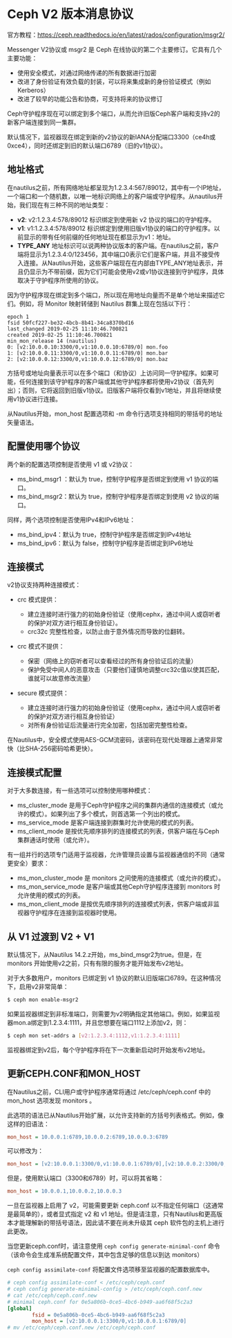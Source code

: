 # Ceph V2 版本消息协议

官方教程：https://ceph.readthedocs.io/en/latest/rados/configuration/msgr2/

Messenger V2协议或 msgr2 是 Ceph 在线协议的第二个主要修订。它具有几个主要功能：

- 使用安全模式，对通过网络传递的所有数据进行加密
- 改进了身份验证有效负载的封装，可以将来集成新的身份验证模式（例如Kerberos）
- 改进了较早的功能公告和协商，可支持将来的协议修订

Ceph守护程序现在可以绑定到多个端口，从而允许旧版Ceph客户端和支持v2的新客户端连接到同一集群。

默认情况下，监视器现在绑定到新的v2协议的新IANA分配端口3300（ce4h或0xce4），同时还绑定到旧的默认端口6789（旧的v1协议）。



## 地址格式

在nautilus之前，所有网络地址都呈现为1.2.3.4:567/89012，其中有一个IP地址，一个端口和一个随机数，以唯一地标识网络上的客户端或守护程序。从nautilus开始，我们现在有三种不同的地址类型：

- **v2**: v2:1.2.3.4:578/89012 标识绑定到使用新 v2 协议的端口的守护程序。
- **v1**: v1:1.2.3.4:578/89012 标识绑定到使用旧版v1协议的端口的守护程序。以前显示的带有任何前缀的任何地址现在都显示为v1：地址。
- **TYPE_ANY** 地址标识可以说两种协议版本的客户端。在nautilus之前，客户端将显示为1.2.3.4:0/123456，其中端口0表示它们是客户端，并且不接受传入连接。从Nautilus开始，这些客户端现在在内部由TYPE_ANY地址表示，并且仍显示为不带前缀，因为它们可能会使用v2或v1协议连接到守护程序，具体取决于守护程序所使用的协议。

因为守护程序现在绑定到多个端口，所以现在用地址向量而不是单个地址来描述它们。例如，将 Monitor 映射转储到 Nautilus 群集上现在包括以下行：

```
epoch 1
fsid 50fcf227-be32-4bcb-8b41-34ca8370bd16
last_changed 2019-02-25 11:10:46.700821
created 2019-02-25 11:10:46.700821
min_mon_release 14 (nautilus)
0: [v2:10.0.0.10:3300/0,v1:10.0.0.10:6789/0] mon.foo
1: [v2:10.0.0.11:3300/0,v1:10.0.0.11:6789/0] mon.bar
2: [v2:10.0.0.12:3300/0,v1:10.0.0.12:6789/0] mon.baz
```

方括号或地址向量表示可以在多个端口（和协议）上访问同一守护程序。如果可能，任何连接到该守护程序的客户端或其他守护程序都将使用v2协议（首先列出）；否则，它将返回到旧版v1协议。旧版客户端将仅看到v1地址，并且将继续使用v1协议进行连接。

从Nautilus开始，mon_host 配置选项和 -m <mon-host> 命令行选项支持相同的带括号的地址矢量语法。



## 配置使用哪个协议

两个新的配置选项控制是否使用 v1 或 v2协议：

- ms_bind_msgr1 ：默认为 true，控制守护程序是否绑定到使用 v1 协议的端口。
- ms_bind_msgr2：默认为 true，控制守护程序是否绑定到使用 v2 协议的端口。

同样，两个选项控制是否使用IPv4和IPv6地址：

- ms_bind_ipv4：默认为 true，控制守护程序是否绑定到IPv4地址
- ms_bind_ipv6：默认为 false，控制守护程序是否绑定到IPv6地址



## 连接模式

v2协议支持两种连接模式：

- crc 模式提供：
  - 建立连接时进行强力的初始身份验证（使用cephx，通过中间人或窃听者的保护对双方进行相互身份验证）。
  - crc32c 完整性检查，以防止由于意外情况而导致的位翻转。

- crc 模式不提供：
  - 保密（网络上的窃听者可以查看经过的所有身份验证后的流量）
  - 保护免受中间人的恶意攻击（只要他们谨慎地调整crc32c值以使其匹配，谁就可以故意修改流量）

- secure 模式提供：
  - 建立连接时进行强力的初始身份验证（使用cephx，通过中间人或窃听者的保护对双方进行相互身份验证）
  - 对所有身份验证后流量进行完全加密，包括加密完整性检查。

在Nautilus中，安全模式使用AES-GCM流密码，该密码在现代处理器上通常非常快（比SHA-256密码哈希更快）。





## 连接模式配置

对于大多数连接，有一些选项可以控制使用哪种模式：

- ms_cluster_mode 是用于Ceph守护程序之间的集群内通信的连接模式（或允许的模式）。如果列出了多个模式，则首选第一个列出的模式。
- ms_service_mode 是客户端连接到群集时允许使用的模式的列表。
- ms_client_mode 是按优先顺序排列的连接模式的列表，供客户端在与Ceph集群通话时使用（或允许）。

有一组并行的选项专门适用于监视器，允许管理员设置与监视器通信的不同（通常更安全）要求：

- ms_mon_cluster_mode 是 monitors 之间使用的连接模式（或允许的模式）。
- ms_mon_service_mode 是客户端或其他Ceph守护程序连接到 monitors 时允许使用的模式的列表。
- ms_mon_client_mode 是按优先顺序排列的连接模式列表，供客户端或非监视器守护程序在连接到监视器时使用。



## 从 V1 过渡到 V2 + V1

默认情况下，从Nautilus 14.2.z开始，ms_bind_msgr2为true。但是，在 monitors 开始使用v2之前，只有有限的服务才能开始发布v2地址。

对于大多数用户，monitors 已绑定到 v1 协议的默认旧版端口6789。在这种情况下，启用v2非常简单：

```bash
$ ceph mon enable-msgr2
```

如果监视器绑定到非标准端口，则需要为v2明确指定其他端口。例如，如果监视器mon.a绑定到1.2.3.4:1111，并且您想要在端口1112上添加v2，则：

```bash
$ ceph mon set-addrs a [v2:1.2.3.4:1112,v1:1.2.3.4:1111]
```

监视器绑定到v2后，每个守护程序将在下一次重新启动时开始发布v2地址。



## 更新CEPH.CONF和MON_HOST

在Nautilus之前，CLI用户或守护程序通常将通过 /etc/ceph/ceph.conf 中的 mon_host 选项发现 monitors 。

此选项的语法已从Nautilus开始扩展，以允许支持新的方括号列表格式。例如，像这样的旧语法：

```ini
mon_host = 10.0.0.1:6789,10.0.0.2:6789,10.0.0.3:6789
```

可以修改为：

```ini
mon_host = [v2:10.0.0.1:3300/0,v1:10.0.0.1:6789/0],[v2:10.0.0.2:3300/0,v1:10.0.0.2:6789/0],[v2:10.0.0.3:3300/0,v1:10.0.0.3:6789/0]
```

但是，使用默认端口（3300和6789）时，可以将其省略：

```ini
mon_host = 10.0.0.1,10.0.0.2,10.0.0.3
```

一旦在监视器上启用了 v2，可能需要更新 ceph.conf 以不指定任何端口（这通常是最简单的），或者显式指定 v2 和 v1 地址。但是请注意，只有Nautilus和更高版本才能理解新的带括号语法，因此请不要在尚未升级其 ceph 软件包的主机上进行此更改。

当您更新ceph.conf时，请注意使用 `ceph config generate-minimal-conf` 命令（该命令会生成准系统配置文件，其中包含足够的信息以到达 monitors）

`ceph config assimilate-conf` 将配置文件选项移至监视器的配置数据库中。

```ini
# ceph config assimilate-conf < /etc/ceph/ceph.conf
# ceph config generate-minimal-config > /etc/ceph/ceph.conf.new
# cat /etc/ceph/ceph.conf.new
# minimal ceph.conf for 0e5a806b-0ce5-4bc6-b949-aa6f68f5c2a3
[global]
        fsid = 0e5a806b-0ce5-4bc6-b949-aa6f68f5c2a3
        mon_host = [v2:10.0.0.1:3300/0,v1:10.0.0.1:6789/0]
# mv /etc/ceph/ceph.conf.new /etc/ceph/ceph.conf
```





















